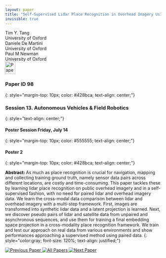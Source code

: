 ```yaml
---
layout: paper
title: "Self-Supervised Lidar Place Recognition in Overhead Imagery Using Unpaired Data"
invisible: true
---
```

<div class="paper-authors">
<div class="paper-author-box">
    <div class="paper-author-name">Tim Y. Tang</div>
    <div class="paper-author-uni">University of Oxford</div>
</div>
<div class="paper-author-box">
    <div class="paper-author-name">Daniele De Martini</div>
    <div class="paper-author-uni">University of Oxford</div>
</div>
<div class="paper-author-box">
    <div class="paper-author-name">Paul M Newman</div>
    <div class="paper-author-uni">University of Oxford</div>
</div>

</div><div class="paper-pdf">
<div> <a href="http://www.roboticsproceedings.org/rss19/p098.pdf"><img src="{{ site.baseurl }}/images/paper_link.png" alt="Paper Website" width = "33"  height = "40"/></a> </div>
</div>

### Paper ID 98
{: style="margin-top: 10px; color: #428bca; text-align: center;"}

### Session 13. Autonomous Vehicles & Field Robotics
{: style="text-align: center;"}

#### Poster Session Friday, July 14
{: style="margin-top: 10px; color: #555555; text-align: center;"}

#### Poster 2
{: style="margin-top: 10px; color: #428bca; text-align: center;"}

<b style="color: black;">Abstract: </b>As much as place recognition is crucial for navigation, mapping and collecting training ground truth, namely sensor data pairs across different locations, are costly and time-consuming.
This paper tackles these by learning lidar place recognition on public overhead imagery and in a self-supervised fashion, with no need for paired lidar and overhead imagery data.
We learn the cross-modal data comparison between lidar and overhead imagery with a multi-step framework.
First, images are transformed into synthetic lidar data and a latent projection is learned.
Next, we discover pseudo pairs of lidar and satellite data from unpaired and asynchronous sequences, and use them for training a final embedding space projection in a cross-modality place recognition framework.
We train and test our approach on real data from various environments and show performances approaching a supervised method using paired data.
{: style="color:gray; font-size: 120%; text-align: justified;"}


<div class="paper-menu">
<a href="{{ site.baseurl }}/program/papers/097/"> <img src="{{ site.baseurl }}/images/previous_paper_icon.png" alt="Previous Paper" title="Previous Paper"/> </a>
<a href="{{ site.baseurl }}/program/papers"><img src="{{ site.baseurl }}/images/overview_icon.png" alt="All Papers" title="All Papers"/> </a>
<a href="{{ site.baseurl }}/program/papers/099/"> <img src="{{ site.baseurl }}/images/next_paper_icon.png" alt="Next Paper" title="Next Paper"/> </a>

</div>
